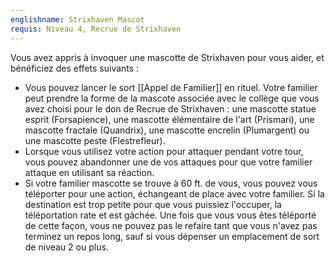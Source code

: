 ```yaml
---
englishname: Strixhaven Mascot
requis: Niveau 4, Recrue de Strixhaven
---
```

Vous avez appris à invoquer une mascotte de Strixhaven pour vous aider, et bénéficiez des effets suivants : 

 - Vous pouvez lancer le sort [[Appel de Familier]] en rituel. Votre familier peut prendre la forme de la mascote associée avec le collège que vous avez choisi pour le don de Recrue de Strixhaven : une mascotte statue esprit (Forsapience), une mascotte élémentaire de l'art (Prismari), une mascotte fractale (Quandrix), une mascotte encrelin (Plumargent) ou une mascotte peste (Flestrefleur).
 - Lorsque vous utilisez votre action pour attaquer pendant votre tour, vous pouvez abandonner une de vos attaques pour que votre familier attaque en utilisant sa réaction.
 - Si votre familier mascotte se trouve à 60 ft. de vous, vous pouvez vous téléporter pour une action, échangeant de place avec votre familier. Si la destination est trop petite pour que vous puissiez l'occuper, la téléportation rate et est gâchée. Une fois que vous vous êtes téléporté de cette façon, vous ne pouvez pas le refaire tant que vous n'avez pas terminez un repos long, sauf si vous dépenser un emplacement de sort de niveau 2 ou plus.
